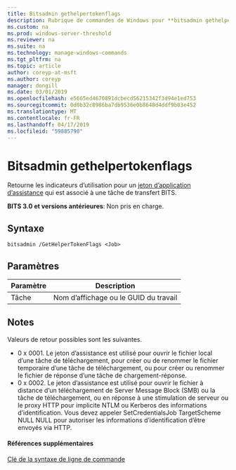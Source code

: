 ```yaml
---
title: Bitsadmin gethelpertokenflags
description: Rubrique de commandes de Windows pour **bitsadmin gethelpertokenflags** -retourne les indicateurs de l’utilisation d’un jeton d’assistance qui est associé à une tâche de transfert BITS.
ms.custom: na
ms.prod: windows-server-threshold
ms.reviewer: na
ms.suite: na
ms.technology: manage-windows-commands
ms.tgt_pltfrm: na
ms.topic: article
author: coreyp-at-msft
ms.author: coreyp
manager: dongill
ms.date: 03/01/2019
ms.openlocfilehash: e5665ed4670891dcbecd56215342f3d94e1ed753
ms.sourcegitcommit: 0d0b32c8986ba7db9536e0b8648d4ddf9b03e452
ms.translationtype: MT
ms.contentlocale: fr-FR
ms.lasthandoff: 04/17/2019
ms.locfileid: "59885790"
---
```

# <a name="bitsadmin-gethelpertokenflags"></a>Bitsadmin gethelpertokenflags

Retourne les indicateurs d’utilisation pour un [jeton d’application d’assistance](/windows/desktop/bits/helper-tokens-for-bits-transfer-jobs) qui est associé à une tâche de transfert BITS.

**BITS 3.0 et versions antérieures**: Non pris en charge.

## <a name="syntax"></a>Syntaxe

```
bitsadmin /GetHelperTokenFlags <Job>
```

## <a name="parameters"></a>Paramètres

|Paramètre|Description|
|---------|-----------|
|Tâche|Nom d’affichage ou le GUID du travail|

## <a name="remarks"></a>Notes

Valeurs de retour possibles sont les suivantes.

- 0 x 0001. Le jeton d’assistance est utilisé pour ouvrir le fichier local d’une tâche de téléchargement, pour créer ou de renommer le fichier temporaire d’une tâche de téléchargement, ou pour créer ou renommer le fichier de réponse d’une tâche de chargement-réponse.
- 0 x 0002. Le jeton d’assistance est utilisé pour ouvrir le fichier à distance d’un téléchargement de Server Message Block (SMB) ou la tâche de téléchargement, ou en réponse à une stimulation de serveur ou le proxy HTTP pour implicite NTLM ou Kerberos des informations d’identification. Vous devez appeler SetCredentialsJob TargetScheme NULL NULL pour autoriser les informations d’identification d’être envoyés via HTTP.

#### <a name="additional-references"></a>Références supplémentaires

[Clé de la syntaxe de ligne de commande](command-line-syntax-key.md)
